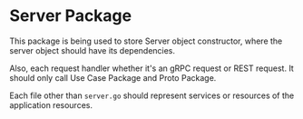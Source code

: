 # Server Package

This package is being used to store Server object constructor,
where the server object should have its dependencies.

Also, each request handler whether it's an gRPC request or REST request.
It should only call Use Case Package and Proto Package.

Each file other than `server.go` should represent services or resources of the application resources.
